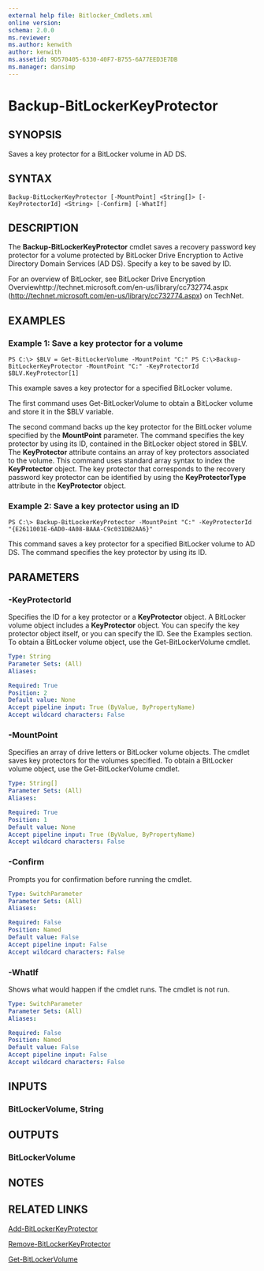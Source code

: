 ```yaml
---
external help file: Bitlocker_Cmdlets.xml
online version: 
schema: 2.0.0
ms.reviewer:
ms.author: kenwith
author: kenwith
ms.assetid: 9D570405-6330-40F7-B755-6A77EED3E7DB
ms.manager: dansimp
---
```


# Backup-BitLockerKeyProtector

## SYNOPSIS
Saves a key protector for a BitLocker volume in AD DS.

## SYNTAX

```
Backup-BitLockerKeyProtector [-MountPoint] <String[]> [-KeyProtectorId] <String> [-Confirm] [-WhatIf]
```

## DESCRIPTION
The **Backup-BitLockerKeyProtector** cmdlet saves a recovery password key protector for a volume protected by BitLocker Drive Encryption to Active Directory Domain Services (AD DS).
Specify a key to be saved by ID.

For an overview of BitLocker, see BitLocker Drive Encryption Overviewhttp://technet.microsoft.com/en-us/library/cc732774.aspx (http://technet.microsoft.com/en-us/library/cc732774.aspx) on TechNet.

## EXAMPLES

### Example 1: Save a key protector for a volume
```
PS C:\> $BLV = Get-BitLockerVolume -MountPoint "C:" PS C:\>Backup-BitLockerKeyProtector -MountPoint "C:" -KeyProtectorId $BLV.KeyProtector[1]
```

This example saves a key protector for a specified BitLocker volume.

The first command uses Get-BitLockerVolume to obtain a BitLocker volume and store it in the $BLV variable.

The second command backs up the key protector for the BitLocker volume specified by the **MountPoint** parameter.
The command specifies the key protector by using its ID, contained in the BitLocker object stored in $BLV.
The **KeyProtector** attribute contains an array of key protectors associated to the volume.
This command uses standard array syntax to index the **KeyProtector** object.
The key protector that corresponds to the recovery password key protector can be identified by using the **KeyProtectorType** attribute in the **KeyProtector** object.

### Example 2: Save a key protector using an ID
```
PS C:\> Backup-BitLockerKeyProtector -MountPoint "C:" -KeyProtectorId "{E2611001E-6AD0-4A08-BAAA-C9c031DB2AA6}"
```

This command saves a key protector for a specified BitLocker volume to AD DS.
The command specifies the key protector by using its ID.

## PARAMETERS

### -KeyProtectorId
Specifies the ID for a key protector or a **KeyProtector** object.
A BitLocker volume object includes a **KeyProtector** object.
You can specify the key protector object itself, or you can specify the ID.
See the Examples section.
To obtain a BitLocker volume object, use the Get-BitLockerVolume cmdlet.

```yaml
Type: String
Parameter Sets: (All)
Aliases: 

Required: True
Position: 2
Default value: None
Accept pipeline input: True (ByValue, ByPropertyName)
Accept wildcard characters: False
```

### -MountPoint
Specifies an array of drive letters or BitLocker volume objects.
The cmdlet saves key protectors for the volumes specified.
To obtain a BitLocker volume object, use the Get-BitLockerVolume cmdlet.

```yaml
Type: String[]
Parameter Sets: (All)
Aliases: 

Required: True
Position: 1
Default value: None
Accept pipeline input: True (ByValue, ByPropertyName)
Accept wildcard characters: False
```

### -Confirm
Prompts you for confirmation before running the cmdlet.

```yaml
Type: SwitchParameter
Parameter Sets: (All)
Aliases: 

Required: False
Position: Named
Default value: False
Accept pipeline input: False
Accept wildcard characters: False
```

### -WhatIf
Shows what would happen if the cmdlet runs.
The cmdlet is not run.

```yaml
Type: SwitchParameter
Parameter Sets: (All)
Aliases: 

Required: False
Position: Named
Default value: False
Accept pipeline input: False
Accept wildcard characters: False
```

## INPUTS

### BitLockerVolume, String

## OUTPUTS

### BitLockerVolume

## NOTES

## RELATED LINKS

[Add-BitLockerKeyProtector](./Add-BitLockerKeyProtector.md)

[Remove-BitLockerKeyProtector](./Remove-BitLockerKeyProtector.md)

[Get-BitLockerVolume](./Get-BitLockerVolume.md)

